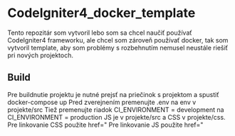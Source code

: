 # CodeIgniter4_docker_template
Tento repozitár som vytvoril lebo som sa chcel naučiť používať CodeIgniter4 frameworku, ale chcel som zároveň používať docker, tak som vytvoril template, aby som problémy s rozbehnutím nemusel neustále riešiť pri nových projektoch.
## Build
Pre buildnutie projektu je nutné prejsť na priečinok s projektom a spustiť docker-compose up
Pred zverejnením premenujte .env na env v projekte/src
Tiež premenujte riadok CI_ENVIRONMENT = development na CI_ENVIRONMENT = production
JS je v projekte/src a CSS v projekte/css.
Pre linkovanie CSS použite href="<?php echo base_url("css/NázovStyle.css");?>
Pre linkovanie JS použite href="<?php echo base_url("js/NázovScript.js");?> 
